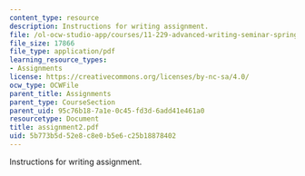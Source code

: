 ```yaml
---
content_type: resource
description: Instructions for writing assignment.
file: /ol-ocw-studio-app/courses/11-229-advanced-writing-seminar-spring-2004/5b773b5d52e8c8e0b5e6c25b18878402_assignment2.pdf
file_size: 17866
file_type: application/pdf
learning_resource_types:
- Assignments
license: https://creativecommons.org/licenses/by-nc-sa/4.0/
ocw_type: OCWFile
parent_title: Assignments
parent_type: CourseSection
parent_uid: 95c76b18-7a1e-0c45-fd3d-6add41e461a0
resourcetype: Document
title: assignment2.pdf
uid: 5b773b5d-52e8-c8e0-b5e6-c25b18878402
---
```

Instructions for writing assignment.